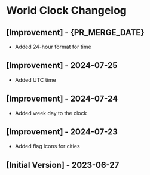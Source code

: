 # World Clock Changelog

## [Improvement] - {PR_MERGE_DATE}
- Added 24-hour format for time

## [Improvement] - 2024-07-25
- Added UTC time

## [Improvement] - 2024-07-24
- Added week day to the clock

## [Improvement] - 2024-07-23
- Added flag icons for cities

## [Initial Version] - 2023-06-27